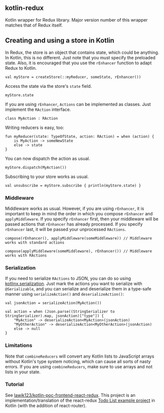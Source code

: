 ## kotlin-redux

Kotlin wrapper for Redux library. Major version number of this wrapper matches that of Redux itself.

## Creating and using a store in Kotlin

In Redux, the store is an object that contains state, which could be anything. In Kotlin, this is 
no different. Just note that you must specify the preloaded state. Also, it is encouraged that you
use the `rEnhancer` function to adapt Redux to Kotlin.

```
val myStore = createStore(::myReducer, someState, rEnhancer())
```
Access the state via the store's `state` field.

```
myStore.state
```
If you are using `rEnhancer`, `Actions` can be implemented as classes. Just implement the `RAction` interface.

```
class MyAction : RAction
```

Writing reducers is easy, too:

```
fun myReducer(state: TypeOfState, action: RAction) = when (action) {
    is MyAction -> someNewState
    else -> state
}
```

You can now dispatch the action as usual.

```
myStore.dispatch(MyAction())
```

Subscribing to your store works as usual.

```
val unsubscribe = myStore.subscribe { println(myStore.state) }
```

### Middleware

Middleware works as usual. However, if you are using `rEnhancer`, it is important to keep in mind the
order in which you compose `rEnhancer` and `applyMiddleware`. If you specify `rEnhancer` first, then your
middleware will be passed actions that `rEnhancer` has already processed. If you specify `rEnhancer` 
last, it will be passed your unprocessed `RActions`.

```
compose(rEnhancer(), applyMiddleware(someMiddleware)) // Middleware works with standard actions

compose(applyMiddleware(someMiddleware), rEnhancer()) // Middleware works with RActions
```

### Serialization

If you need to serialize `RActions` to JSON, you can do so using
[kotlinx.serialization](https://github.com/Kotlin/kotlinx.serialization). Just mark the actions you
want to serialize with `@Serializable`, and you can serialize and deserialize them in a type-safe 
manner using `serializeAction()` and `deserializeAction()`:

```
val jsonAction = serializeAction(MyAction())

val action = when (Json.parse((StringSerializer to StringSerializer).map, jsonAction)["type"]) {
	"MyAction" -> deserializeAction<MyAction>(jsonAction)
	"MyOtherAction" -> deserializeAction<MyOtherAction>(jsonAction)
	else -> null
}
```

### Limitations

Note that `combineReducers` will convert any Kotlin lists to JavaScript arrays without Kotlin's type
system noticing, which can cause all sorts of nasty errors. If you are using `combineReducers`, make
sure to use arrays and not lists in your state.

### Tutorial

See [lawik123/kotlin-poc-frontend-react-redux](https://github.com/lawik123/kotlin-poc-frontend-react-redux).
This project is an implementation/translation of the react-redux [Todo List example project](https://redux.js.org/basics/example) in Kotlin (with the addition of react-router).
